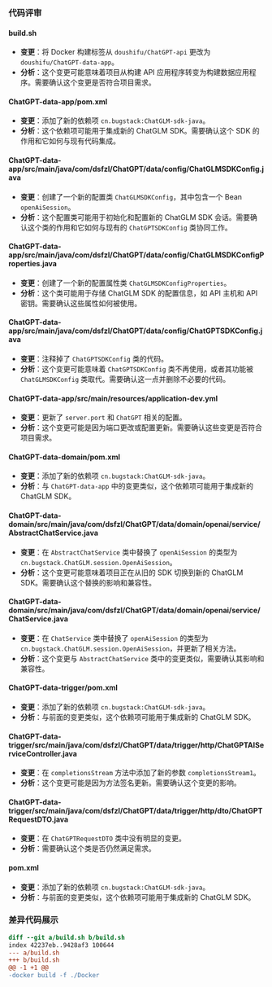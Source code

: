 ### 代码评审

#### build.sh
- **变更**：将 Docker 构建标签从 `doushifu/ChatGPT-api` 更改为 `doushifu/ChatGPT-data-app`。
- **分析**：这个变更可能意味着项目从构建 API 应用程序转变为构建数据应用程序。需要确认这个变更是否符合项目需求。

#### ChatGPT-data-app/pom.xml
- **变更**：添加了新的依赖项 `cn.bugstack:ChatGLM-sdk-java`。
- **分析**：这个依赖项可能用于集成新的 ChatGLM SDK。需要确认这个 SDK 的作用和它如何与现有代码集成。

#### ChatGPT-data-app/src/main/java/com/dsfzl/ChatGPT/data/config/ChatGLMSDKConfig.java
- **变更**：创建了一个新的配置类 `ChatGLMSDKConfig`，其中包含一个 Bean `openAiSession`。
- **分析**：这个配置类可能用于初始化和配置新的 ChatGLM SDK 会话。需要确认这个类的作用和它如何与现有的 `ChatGPTSDKConfig` 类协同工作。

#### ChatGPT-data-app/src/main/java/com/dsfzl/ChatGPT/data/config/ChatGLMSDKConfigProperties.java
- **变更**：创建了一个新的配置属性类 `ChatGLMSDKConfigProperties`。
- **分析**：这个类可能用于存储 ChatGLM SDK 的配置信息，如 API 主机和 API 密钥。需要确认这些属性如何被使用。

#### ChatGPT-data-app/src/main/java/com/dsfzl/ChatGPT/data/config/ChatGPTSDKConfig.java
- **变更**：注释掉了 `ChatGPTSDKConfig` 类的代码。
- **分析**：这个变更可能意味着 `ChatGPTSDKConfig` 类不再使用，或者其功能被 `ChatGLMSDKConfig` 类取代。需要确认这一点并删除不必要的代码。

#### ChatGPT-data-app/src/main/resources/application-dev.yml
- **变更**：更新了 `server.port` 和 `ChatGPT` 相关的配置。
- **分析**：这个变更可能是因为端口更改或配置更新。需要确认这些变更是否符合项目需求。

#### ChatGPT-data-domain/pom.xml
- **变更**：添加了新的依赖项 `cn.bugstack:ChatGLM-sdk-java`。
- **分析**：与 `ChatGPT-data-app` 中的变更类似，这个依赖项可能用于集成新的 ChatGLM SDK。

#### ChatGPT-data-domain/src/main/java/com/dsfzl/ChatGPT/data/domain/openai/service/AbstractChatService.java
- **变更**：在 `AbstractChatService` 类中替换了 `openAiSession` 的类型为 `cn.bugstack.ChatGLM.session.OpenAiSession`。
- **分析**：这个变更可能意味着项目正在从旧的 SDK 切换到新的 ChatGLM SDK。需要确认这个替换的影响和兼容性。

#### ChatGPT-data-domain/src/main/java/com/dsfzl/ChatGPT/data/domain/openai/service/ChatService.java
- **变更**：在 `ChatService` 类中替换了 `openAiSession` 的类型为 `cn.bugstack.ChatGLM.session.OpenAiSession`，并更新了相关方法。
- **分析**：这个变更与 `AbstractChatService` 类中的变更类似，需要确认其影响和兼容性。

#### ChatGPT-data-trigger/pom.xml
- **变更**：添加了新的依赖项 `cn.bugstack:ChatGLM-sdk-java`。
- **分析**：与前面的变更类似，这个依赖项可能用于集成新的 ChatGLM SDK。

#### ChatGPT-data-trigger/src/main/java/com/dsfzl/ChatGPT/data/trigger/http/ChatGPTAIServiceController.java
- **变更**：在 `completionsStream` 方法中添加了新的参数 `completionsStream1`。
- **分析**：这个变更可能是因为方法签名更新。需要确认这个变更的影响。

#### ChatGPT-data-trigger/src/main/java/com/dsfzl/ChatGPT/data/trigger/http/dto/ChatGPTRequestDTO.java
- **变更**：在 `ChatGPTRequestDTO` 类中没有明显的变更。
- **分析**：需要确认这个类是否仍然满足需求。

#### pom.xml
- **变更**：添加了新的依赖项 `cn.bugstack:ChatGLM-sdk-java`。
- **分析**：与前面的变更类似，这个依赖项可能用于集成新的 ChatGLM SDK。

### 差异代码展示

```diff
diff --git a/build.sh b/build.sh
index 42237eb..9428af3 100644
--- a/build.sh
+++ b/build.sh
@@ -1 +1 @@
-docker build -f ./Docker
